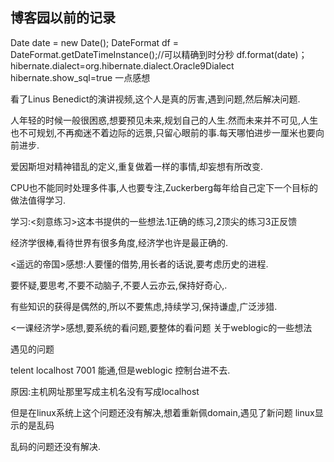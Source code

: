 ## 博客园以前的记录
 Date date = new Date();
DateFormat df = DateFormat.getDateTimeInstance();//可以精确到时分秒
df.format(date)；
<property name="hibernateProperties">
      <value>
        hibernate.dialect=org.hibernate.dialect.Oracle9Dialect
        hibernate.show_sql=true
      </value>
</property>
 一点感想

看了Linus Benedict的演讲视频,这个人是真的厉害,遇到问题,然后解决问题.

人年轻的时候一般很困惑,想要预见未来,规划自己的人生.然而未来并不可见,人生也不可规划,不再痴迷不着边际的远景,只留心眼前的事.每天哪怕进步一厘米也要向前进步.

爱因斯坦对精神错乱的定义,重复做着一样的事情,却妄想有所改变.

CPU也不能同时处理多件事,人也要专注,Zuckerberg每年给自己定下一个目标的做法值得学习.

学习:<刻意练习>这本书提供的一些想法.1正确的练习,2顶尖的练习3正反馈

经济学很棒,看待世界有很多角度,经济学也许是最正确的.

<遥远的帝国>感想:人要懂的借势,用长者的话说,要考虑历史的进程.

要怀疑,要思考,不要不动脑子,不要人云亦云,保持好奇心,.

有些知识的获得是偶然的,所以不要焦虑,持续学习,保持谦虚,广泛涉猎.

<一课经济学>感想,要系统的看问题,要整体的看问题
 关于weblogic的一些想法

遇见的问题

telent localhost 7001 能通,但是weblogic 控制台进不去.

原因:主机网址那里写成主机名没有写成localhost

但是在linux系统上这个问题还没有解决,想着重新佩domain,遇见了新问题 linux显示的是乱码

乱码的问题还没有解决.

